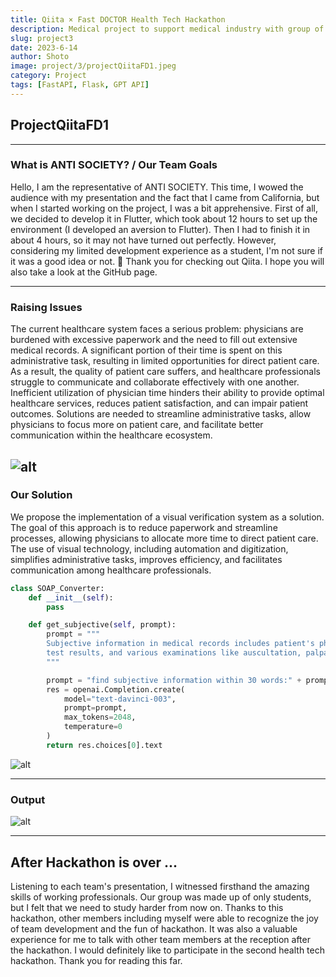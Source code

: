 ```yaml
---
title: Qiita × Fast DOCTOR Health Tech Hackathon
description: Medical project to support medical industry with group of University students from California. We had implementation of a visual verification system as a solution. The goal of this approach is to reduce paperwork and streamline processes.
slug: project3
date: 2023-6-14
author: Shoto
image: project/3/projectQiitaFD1.jpeg
category: Project
tags: [FastAPI, Flask, GPT API]
---
```


## ProjectQiitaFD1

---

### What is ANTI SOCIETY? / Our Team Goals 

Hello, I am the representative of ANTI SOCIETY. This time, I wowed the audience with my presentation and the fact that I came from California, but when I started working on the project, I was a bit apprehensive. First of all, we decided to develop it in Flutter, which took about 12 hours to set up the environment (I developed an aversion to Flutter). Then I had to finish it in about 4 hours, so it may not have turned out perfectly. However, considering my limited development experience as a student, I'm not sure if it was a good idea or not. 🙇 Thank you for checking out Qiita. I hope you will also take a look at the GitHub page.

---

### Raising Issues

The current healthcare system faces a serious problem: physicians are burdened with excessive paperwork and the need to fill out extensive medical records. A significant portion of their time is spent on this administrative task, resulting in limited opportunities for direct patient care. As a result, the quality of patient care suffers, and healthcare professionals struggle to communicate and collaborate effectively with one another. Inefficient utilization of physician time hinders their ability to provide optimal healthcare services, reduces patient satisfaction, and can impair patient outcomes. Solutions are needed to streamline administrative tasks, allow physicians to focus more on patient care, and facilitate better communication within the healthcare ecosystem.

![alt](/project/3/projectQiitaFD4.jpg)
---

### Our Solution

We propose the implementation of a visual verification system as a solution. The goal of this approach is to reduce paperwork and streamline processes, allowing physicians to allocate more time to direct patient care. The use of visual technology, including automation and digitization, simplifies administrative tasks, improves efficiency, and facilitates communication among healthcare professionals.


```python
class SOAP_Converter:
    def __init__(self): 
        pass

    def get_subjective(self, prompt):
        prompt = """
        Subjective information in medical records includes patient's physical findings, 
        test results, and various examinations like auscultation, palpation, and imaging tests:
        """ 

        prompt = "find subjective information within 30 words:" + prompt
        res = openai.Completion.create(
            model="text-davinci-003",
            prompt=prompt,
            max_tokens=2048,
            temperature=0
        )
        return res.choices[0].text
```

![alt](/project/3/projectQiitaFD3.jpg)

---

### Output

![alt](/project/3/output.png)

---

## After Hackathon is over ... 
Listening to each team's presentation, I witnessed firsthand the amazing skills of working professionals. Our group was made up of only students, but I felt that we need to study harder from now on. Thanks to this hackathon, other members including myself were able to recognize the joy of team development and the fun of hackathon. It was also a valuable experience for me to talk with other team members at the reception after the hackathon. I would definitely like to participate in the second health tech hackathon. Thank you for reading this far.


